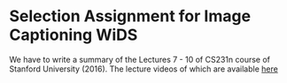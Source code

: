 # Selection Assignment for Image Captioning WiDS

We have to write a summary of the Lectures 7 - 10 of CS231n course of Stanford University (2016). The lecture videos of which are available [here](https://www.youtube.com/playlist?list=PLkt2uSq6rBVctENoVBg1TpCC7OQi31AlC)